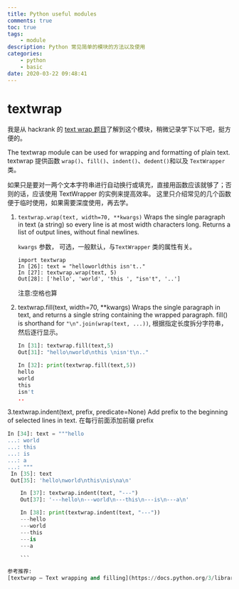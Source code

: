 ```yaml
---
title: Python useful modules
comments: true
toc: true
tags:
    - module
description: Python 常见简单的模块的方法以及使用
categories:
    - python
    - basic
date: 2020-03-22 09:48:41
---
```


# textwrap

我是从 hackrank 的 [text wrap 题目](https://www.hackerrank.com/challenges/text-wrap/problem)了解到这个模块，稍微记录学下以下吧，挺方便的。

The textwrap module can be used for wrapping and formatting of plain text.
textwrap 提供函数 `wrap()`、`fill()`、`indent()`、`dedent()`和以及 `TextWrapper` 类。

如果只是要对一两个文本字符串进行自动换行或填充，直接用函数应该就够了；否则的话，应该使用 TextWrapper 的实例来提高效率。
这里只介绍常见的几个函数便于临时使用，如果需要深度使用，再去学。

1. `textwrap.wrap(text, width=70, **kwargs)`
   Wraps the single paragraph in text (a string) so every line is at most width characters long. Returns a list of output lines, without final newlines.

    `kwargs` 参数， 可选，一般默认，与`TextWrapper` 类的属性有关。

    ```
    import textwrap
    In [26]: text = "helloworldthis isn't.."
    In [27]: textwrap.wrap(text, 5)
    Out[28]: ['hello', 'world', 'this ', "isn't", '..']
    ```

    注意:空格也算

2. textwrap.fill(text, width=70, \*\*kwargs)
   Wraps the single paragraph in text, and returns a single string containing the wrapped paragraph. fill() is shorthand for `"\n".join(wrap(text, ...))`, 根据指定长度拆分字符串，然后逐行显示。

    ```python
    In [31]: textwrap.fill(text,5)
    Out[31]: "hello\nworld\nthis \nisn't\n.."

    In [32]: print(textwrap.fill(text,5))
    hello
    world
    this
    isn't
    ..

    ```

3.textwrap.indent(text, prefix, predicate=None)
Add prefix to the beginning of selected lines in text. 在每行前面添加前缀 prefix
```python
In [34]: text = """hello
...: world
...: this
...: is
...: a
...: """  
 In [35]: text  
 Out[35]: 'hello\nworld\nthis\nis\na\n'

    In [37]: textwrap.indent(text, "---")
    Out[37]: '---hello\n---world\n---this\n---is\n---a\n'

    In [38]: print(textwrap.indent(text, "---"))
    ---hello
    ---world
    ---this
    ---is
    ---a

    ```

参考推荐:
[textwrap — Text wrapping and filling](https://docs.python.org/3/library/textwrap.html)
